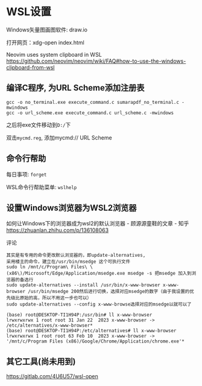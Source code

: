 # WSL设置

Windows矢量图画图软件: draw.io

打开网页：xdg-open index.html

Neovim uses system clipboard in WSL
https://github.com/neovim/neovim/wiki/FAQ#how-to-use-the-windows-clipboard-from-wsl

## 编译C程序, 为URL Scheme添加注册表

```
gcc -o no_terminal.exe execute_command.c sumarapdf_no_terminal.c -mwindows
gcc -o url_scheme.exe execute_command.c url_scheme.c -mwindows
```
之后将exe文件移动到`D:/`下

双击`mycmd.reg`, 添加mycmd:// URL Scheme

## 命令行帮助

每日事项: `forget`

WSL命令行帮助菜单: `wslhelp`

## 设置Windows浏览器为WSL2浏览器

如何让Windows下的浏览器成为wsl2的默认浏览器 - 顾源源童鞋的文章 - 知乎
https://zhuanlan.zhihu.com/p/136108063

评论
```
其实是有专用的命令更改默认浏览器的，即update-alternatives,
采用楼主的命令，建立在/usr/bin/msedge 这个可执行文件
sudo ln /mnt/c/Program\ Files\ \(x86\)/Microsoft/Edge/Application/msedge.exe msedge -s 把msedge 加入到浏览器的备选行
sudo update-alternatives --install /usr/bin/x-www-browser x-www-browser /usr/bin/msedge 200然后进行切换，选择对应msedge的数字（由于我设置的优先级比原始的高，所以不用这一步也可以）
sudo update-alternatives --config x-www-browse选择对应的msedge以就可以了
```

```
(base) root@DESKTOP-TI1H94P:/usr/bin# ll x-www-browser
lrwxrwxrwx 1 root root 31 Jan 22  2023 x-www-browser -> /etc/alternatives/x-www-browser*
(base) root@DESKTOP-TI1H94P:/etc/alternatives# ll x-www-browser
lrwxrwxrwx 1 root root 63 Feb 10  2023 x-www-browser -> '/mnt/c/Program Files (x86)/Google/Chrome/Application/chrome.exe'*
```

## 其它工具(尚未用到)
https://gitlab.com/4U6U57/wsl-open
